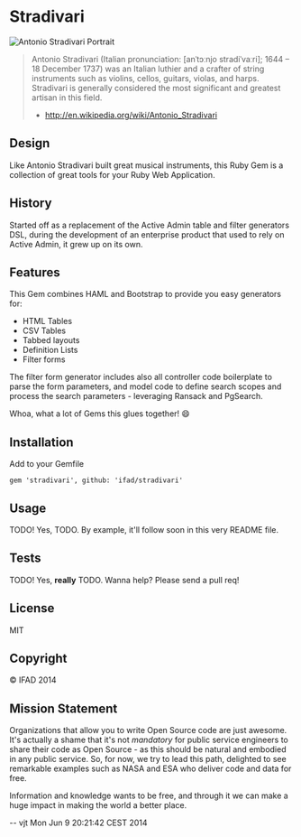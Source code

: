 # Stradivari

![Antonio Stradivari Portrait][logo]

> Antonio Stradivari (Italian pronunciation: [anˈtɔːnjo stradiˈvaːri]; 1644 –
> 18 December 1737) was an Italian luthier and a crafter of string instruments
> such as violins, cellos, guitars, violas, and harps. Stradivari is generally
> considered the most significant and greatest artisan in this field.
>  - http://en.wikipedia.org/wiki/Antonio_Stradivari

## Design

Like Antonio Stradivari built great musical instruments, this Ruby Gem is a
collection of great tools for your Ruby Web Application.

## History

Started off as a replacement of the Active Admin table and filter
generators DSL, during the development of an enterprise product that used to
rely on Active Admin, it grew up on its own.

## Features

This Gem combines HAML and Bootstrap to provide you easy generators for:

- HTML Tables
- CSV Tables
- Tabbed layouts
- Definition Lists
- Filter forms

The filter form generator includes also all controller code boilerplate to
parse the form parameters, and model code to define search scopes and process
the search parameters - leveraging Ransack and PgSearch.

Whoa, what a lot of Gems this glues together! :smile:

## Installation

Add to your Gemfile

    gem 'stradivari', github: 'ifad/stradivari'

## Usage

TODO! Yes, TODO. By example, it'll follow soon in this very README file.

## Tests

TODO! Yes, **really** TODO. Wanna help? Please send a pull req!

## License

MIT

## Copyright

&copy; IFAD 2014

## Mission Statement

Organizations that allow you to write Open Source code are just awesome. It's
actually a shame that it's not *mandatory* for public service engineers to
share their code as Open Source - as this should be natural and embodied in
any public service. So, for now, we try to lead this path, delighted to see
remarkable examples such as NASA and ESA who deliver code and data for free.

Information and knowledge wants to be free, and through it we can make a huge
impact in making the world a better place.

  -- vjt  Mon Jun  9 20:21:42 CEST 2014

[logo]: http://upload.wikimedia.org/wikipedia/commons/c/cd/Antonio_stradivari.jpg
